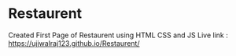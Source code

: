 # Restaurent
Created First Page of Restaurent using HTML CSS and JS
Live link : https://ujjwalraj123.github.io/Restaurent/
